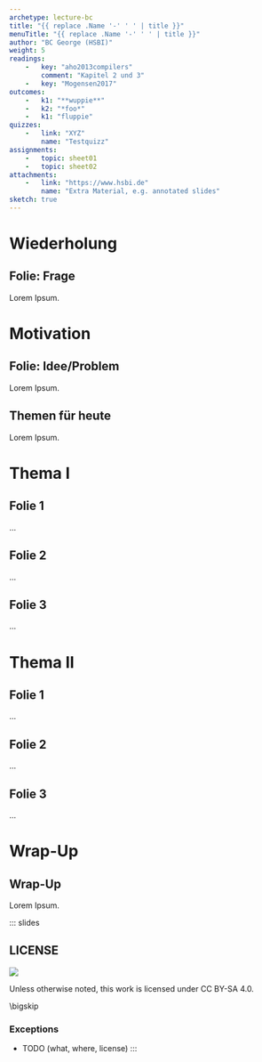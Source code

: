 ```yaml
---
archetype: lecture-bc
title: "{{ replace .Name '-' ' ' | title }}"
menuTitle: "{{ replace .Name '-' ' ' | title }}"
author: "BC George (HSBI)"
weight: 5
readings:
    -   key: "aho2013compilers"
        comment: "Kapitel 2 und 3"
    -   key: "Mogensen2017"
outcomes:
    -   k1: "**wuppie**"
    -   k2: "*foo*"
    -   k1: "fluppie"
quizzes:
    -   link: "XYZ"
        name: "Testquizz"
assignments:
    -   topic: sheet01
    -   topic: sheet02
attachments:
    -   link: "https://www.hsbi.de"
        name: "Extra Material, e.g. annotated slides"
sketch: true
---
```



# Wiederholung

## Folie: Frage
Lorem Ipsum.



# Motivation

## Folie: Idee/Problem
Lorem Ipsum.

## Themen für heute
Lorem Ipsum.



# Thema I

## Folie 1
...

## Folie 2
...

## Folie 3
...



# Thema II

## Folie 1
...

## Folie 2
...

## Folie 3
...



# Wrap-Up
## Wrap-Up
Lorem Ipsum.







<!-- DO NOT REMOVE - THIS IS A LAST SLIDE TO INDICATE THE LICENSE AND POSSIBLE EXCEPTIONS (IMAGES, ...). -->
::: slides
## LICENSE
![](https://licensebuttons.net/l/by-sa/4.0/88x31.png)

Unless otherwise noted, this work is licensed under CC BY-SA 4.0.

\bigskip

### Exceptions
*   TODO (what, where, license)
:::
